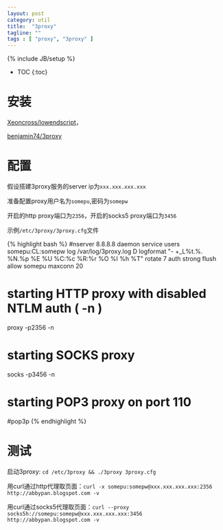 ```yaml
---
layout: post
category: util
title:  "3proxy"
tagline: ""
tags : [ "proxy", "3proxy" ] 
---
```

{% include JB/setup %}

* TOC
{:toc}

# 安装

[Xeoncross/lowendscript](https://github.com/Xeoncross/lowendscript)，

[benjamin74/3proxy](https://github.com/benjamin74/3proxy)

# 配置

假设搭建3proxy服务的server ip为``xxx.xxx.xxx.xxx``

准备配置proxy用户名为``somepu``,密码为``somepw``

开启的http proxy端口为``2356``，开启的socks5 proxy端口为``3456``

示例``/etc/3proxy/3proxy.cfg``文件

{% highlight bash %}
#nserver 8.8.8.8
daemon
service
users somepu:CL:somepw
log /var/log/3proxy.log D
logformat "- +_L%t.%. %N.%p %E %U %C:%c %R:%r %O %I %h %T"
rotate 7
auth strong
flush
allow somepu
maxconn 20

# starting HTTP proxy with disabled NTLM auth ( -n )
proxy -p2356 -n

# starting SOCKS proxy
socks -p3456 -n

# starting POP3 proxy on port 110
#pop3p
{% endhighlight %}

# 测试

启动3proxy: ``cd /etc/3proxy && ./3proxy 3proxy.cfg``

用curl通过http代理取页面：``curl -x somepu:somepw@xxx.xxx.xxx.xxx:2356 http://abbypan.blogspot.com -v``

用curl通过socks5代理取页面：``curl --proxy socks5h://somepu:somepw@xxx.xxx.xxx.xxx:3456 http://abbypan.blogspot.com -v``
